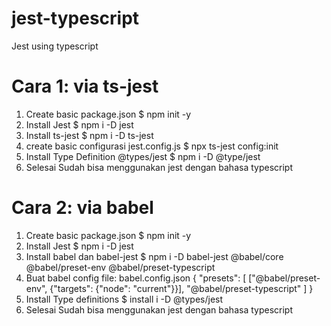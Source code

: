 # jest-typescript
Jest using typescript

Cara 1: via ts-jest
===========
1. Create basic package.json
    $ npm init -y
2. Install Jest
    $ npm i -D jest
3. Install ts-jest
    $ npm i -D ts-jest
4. create basic configurasi jest.config.js
    $ npx ts-jest config:init
5. Install Type Definition @types/jest
    $ npm i -D @type/jest
6. Selesai
    Sudah bisa menggunakan jest dengan bahasa typescript

Cara 2: via babel
===========
1. Create basic package.json
    $ npm init -y
2. Install Jest
    $ npm i -D jest
3. Install babel dan babel-jest
    $ npm i -D babel-jest @babel/core @babel/preset-env @babel/preset-typescript
4. Buat babel config file: babel.config.json
    {
        "presets": [
            ["@babel/preset-env", {"targets": {"node": "current"}}],
            "@babel/preset-typescript"
        ]
    }
5. Install Type definitions
    $ install i -D @types/jest
6. Selesai
    Sudah bisa menggunakan jest dengan bahasa typescript
